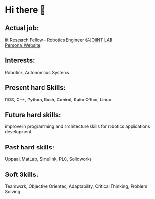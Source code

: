 # Hi there 👋
## Actual job:
iit Research Fellow - Robotics Engineer [@JOiiNT LAB](https://github.com/JOiiNT-LAB)  
[Personal Website](https://sites.google.com/view/gabriele-ribolla/home)
## Interests: 
Robotics, Autonomous Systems
<!-- Github page: https://github.com/GR130398 -->
## Present hard Skills:
ROS, C++, Python, Bash, Control, Suite Office, Linux  
## Future hard skills:
improve in programming and architecture skills for robotics applications development  
## Past hard skills: 
Uppaal, MatLab, Simulink, PLC, Solidworks  
## Soft Skills: 
Teamwork, Objective Oriented, Adaptability, Critical Thinking, Problem Solving  
<!--
**GR130398/GR130398** is a ✨ _special_ ✨ repository because its `README.md` (this file) appears on your GitHub profile.

Here are some ideas to get you started:

- 🔭 I’m currently working on ...
- 🌱 I’m currently learning ...
- 👯 I’m looking to collaborate on ...
- 🤔 I’m looking for help with ...
- 💬 Ask me about ...
- 📫 How to reach me: ...
- 😄 Pronouns: ...
- ⚡ Fun fact: ...
-->
